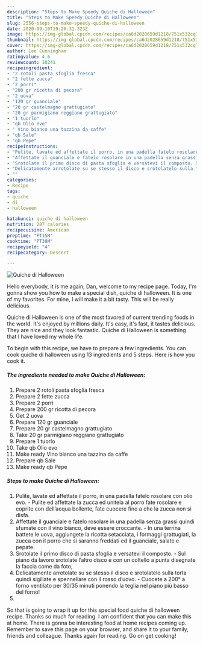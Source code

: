 ```yaml
---
description: "Steps to Make Speedy Quiche di Halloween"
title: "Steps to Make Speedy Quiche di Halloween"
slug: 2556-steps-to-make-speedy-quiche-di-halloween
date: 2020-09-10T19:26:31.323Z
image: https://img-global.cpcdn.com/recipes/ca6d2028659d1218/751x532cq70/quiche-di-halloween-recipe-main-photo.jpg
thumbnail: https://img-global.cpcdn.com/recipes/ca6d2028659d1218/751x532cq70/quiche-di-halloween-recipe-main-photo.jpg
cover: https://img-global.cpcdn.com/recipes/ca6d2028659d1218/751x532cq70/quiche-di-halloween-recipe-main-photo.jpg
author: Lee Cunningham
ratingvalue: 4.6
reviewcount: 10241
recipeingredient:
- "2 rotoli pasta sfoglia fresca"
- "2 fette zucca"
- "2 porri"
- "200 gr ricotta di pecora"
- "2 uova"
- "120 gr guanciale"
- "20 gr castelmagno grattugiato"
- "20 gr parmigiano reggiano grattugiato"
- "1 tuorlo"
- "qb Olio evo"
- " Vino bianco una tazzina da caffe"
- "qb Sale"
- "qb Pepe"
recipeinstructions:
- "Pulite, lavate ed affettate il porro, in una padella fatelo rosolare con olio evo. Pulite ed affettate la zucca ed unitela al porro fate rosolare e coprite con dell’acqua bollente, fate cuocere fino a che la zucca non si disfa."
- "Affettate il guanciale e fatelo rosolare in una padella senza grassi quindi sfumate con il vino bianco, deve essere croccante. In una terrina battete le uova, aggiungete la ricotta setacciata, i formaggi grattugiati, la zucca con il porro che si saranno freddati ed il guanciale, salate e pepate."
- "Srotolate il primo disco di pasta sfoglia e versatevi il composto. Sul piano da lavoro srotolate l’altro disco e con un coltello a punta disegnate la faccia come da foto,"
- "Delicatamente arrotolate su se stesso il disco e srotolatelo sulla torta quindi sigillate e spennellare con il rosso d’uovo. Cuocete a 200° a forno ventilato per 30/35 minuti ponendo la teglia nel piano più basso del forno!"
- ""
categories:
- Recipe
tags:
- quiche
- di
- halloween

katakunci: quiche di halloween 
nutrition: 287 calories
recipecuisine: American
preptime: "PT15M"
cooktime: "PT38M"
recipeyield: "4"
recipecategory: Dessert

---
```



![Quiche di Halloween](https://img-global.cpcdn.com/recipes/ca6d2028659d1218/751x532cq70/quiche-di-halloween-recipe-main-photo.jpg)

Hello everybody, it is me again, Dan, welcome to my recipe page. Today, I'm gonna show you how to make a special dish, quiche di halloween. It is one of my favorites. For mine, I will make it a bit tasty. This will be really delicious.

Quiche di Halloween is one of the most favored of current trending foods in the world. It's enjoyed by millions daily. It's easy, it's fast, it tastes delicious. They are nice and they look fantastic. Quiche di Halloween is something that I have loved my whole life.




To begin with this recipe, we have to prepare a few ingredients. You can cook quiche di halloween using 13 ingredients and 5 steps. Here is how you cook it.

<!--inarticleads1-->

##### The ingredients needed to make Quiche di Halloween:

1. Prepare 2 rotoli pasta sfoglia fresca
1. Prepare 2 fette zucca
1. Prepare 2 porri
1. Prepare 200 gr ricotta di pecora
1. Get 2 uova
1. Prepare 120 gr guanciale
1. Prepare 20 gr castelmagno grattugiato
1. Take 20 gr parmigiano reggiano grattugiato
1. Prepare 1 tuorlo
1. Take qb Olio evo
1. Make ready  Vino bianco una tazzina da caffe
1. Prepare qb Sale
1. Make ready qb Pepe




<!--inarticleads2-->

##### Steps to make Quiche di Halloween:

1. Pulite, lavate ed affettate il porro, in una padella fatelo rosolare con olio evo. - Pulite ed affettate la zucca ed unitela al porro fate rosolare e coprite con dell’acqua bollente, fate cuocere fino a che la zucca non si disfa.
1. Affettate il guanciale e fatelo rosolare in una padella senza grassi quindi sfumate con il vino bianco, deve essere croccante. - In una terrina battete le uova, aggiungete la ricotta setacciata, i formaggi grattugiati, la zucca con il porro che si saranno freddati ed il guanciale, salate e pepate.
1. Srotolate il primo disco di pasta sfoglia e versatevi il composto. - Sul piano da lavoro srotolate l’altro disco e con un coltello a punta disegnate la faccia come da foto,
1. Delicatamente arrotolate su se stesso il disco e srotolatelo sulla torta quindi sigillate e spennellare con il rosso d’uovo. - Cuocete a 200° a forno ventilato per 30/35 minuti ponendo la teglia nel piano più basso del forno!
1. 




So that is going to wrap it up for this special food quiche di halloween recipe. Thanks so much for reading. I am confident that you can make this at home. There is gonna be interesting food at home recipes coming up. Remember to save this page on your browser, and share it to your family, friends and colleague. Thanks again for reading. Go on get cooking!
